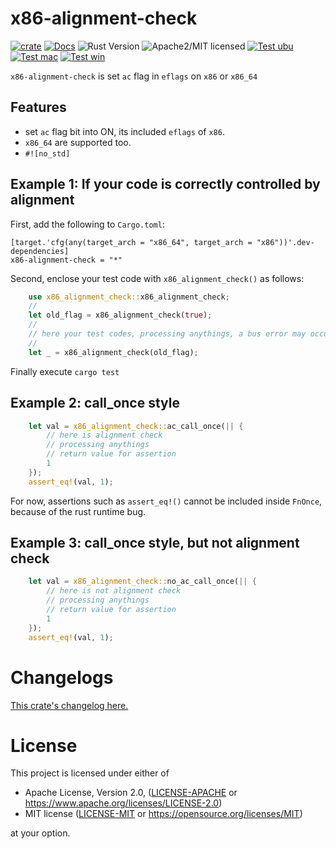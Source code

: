# x86-alignment-check

[![crate][crate-image]][crate-link]
[![Docs][docs-image]][docs-link]
![Rust Version][rustc-image]
![Apache2/MIT licensed][license-image]
[![Test ubu][test-ubuntu-image]][test-ubuntu-link]
[![Test mac][test-windows-image]][test-windows-link]
[![Test win][test-macos-image]][test-macos-link]

`x86-alignment-check` is set `ac` flag in `eflags` on `x86` or `x86_64`

## Features
- set `ac` flag bit into ON, its included `eflags` of `x86`.
- `x86_64` are supported too.
- `#![no_std]`

## Example 1: If your code is correctly controlled by alignment
First, add the following to `Cargo.toml`:

```
[target.'cfg(any(target_arch = "x86_64", target_arch = "x86"))'.dev-dependencies]
x86-alignment-check = "*"
```

Second, enclose your test code with `x86_alignment_check()` as follows:

```rust
    use x86_alignment_check::x86_alignment_check;
    //
    let old_flag = x86_alignment_check(true);
    //
    // here your test codes, processing anythings, a bus error may occur.
    //
    let _ = x86_alignment_check(old_flag);
```

Finally execute `cargo test`

## Example 2: call_once style
```rust
    let val = x86_alignment_check::ac_call_once(|| {
        // here is alignment check
        // processing anythings
        // return value for assertion
        1
    });
    assert_eq!(val, 1);
```
For now, assertions such as `assert_eq!()` cannot be included inside `FnOnce`,
because of the rust runtime bug.

## Example 3: call_once style, but not alignment check
```rust
    let val = x86_alignment_check::no_ac_call_once(|| {
        // here is not alignment check
        // processing anythings
        // return value for assertion
        1
    });
    assert_eq!(val, 1);
```


# Changelogs

[This crate's changelog here.](https://github.com/aki-akaguma/x86-alignment-check/blob/main/CHANGELOG.md)

# License

This project is licensed under either of

 * Apache License, Version 2.0, ([LICENSE-APACHE](LICENSE-APACHE) or
   https://www.apache.org/licenses/LICENSE-2.0)
 * MIT license ([LICENSE-MIT](LICENSE-MIT) or
   https://opensource.org/licenses/MIT)

at your option.

[//]: # (badges)

[crate-image]: https://img.shields.io/crates/v/x86-alignment-check.svg
[crate-link]: https://crates.io/crates/x86-alignment-check
[docs-image]: https://docs.rs/x86-alignment-check/badge.svg
[docs-link]: https://docs.rs/x86-alignment-check/
[rustc-image]: https://img.shields.io/badge/rustc-1.59+-blue.svg
[license-image]: https://img.shields.io/badge/license-Apache2.0/MIT-blue.svg
[test-ubuntu-image]: https://github.com/aki-akaguma/x86-alignment-check/actions/workflows/test-ubuntu.yml/badge.svg
[test-ubuntu-link]: https://github.com/aki-akaguma/x86-alignment-check/actions/workflows/test-ubuntu.yml
[test-macos-image]: https://github.com/aki-akaguma/x86-alignment-check/actions/workflows/test-macos.yml/badge.svg
[test-macos-link]: https://github.com/aki-akaguma/x86-alignment-check/actions/workflows/test-macos.yml
[test-windows-image]: https://github.com/aki-akaguma/x86-alignment-check/actions/workflows/test-windows.yml/badge.svg
[test-windows-link]: https://github.com/aki-akaguma/x86-alignment-check/actions/workflows/test-windows.yml
